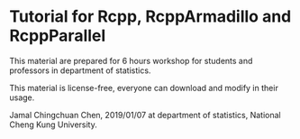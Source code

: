 # Tutorial for Rcpp, RcppArmadillo and RcppParallel

This material are prepared for 6 hours workshop for students and professors in department of statistics.

This material is license-free, everyone can download and modify in their usage.

Jamal Chingchuan Chen, 2019/01/07 at department of statistics, National Cheng Kung University.
